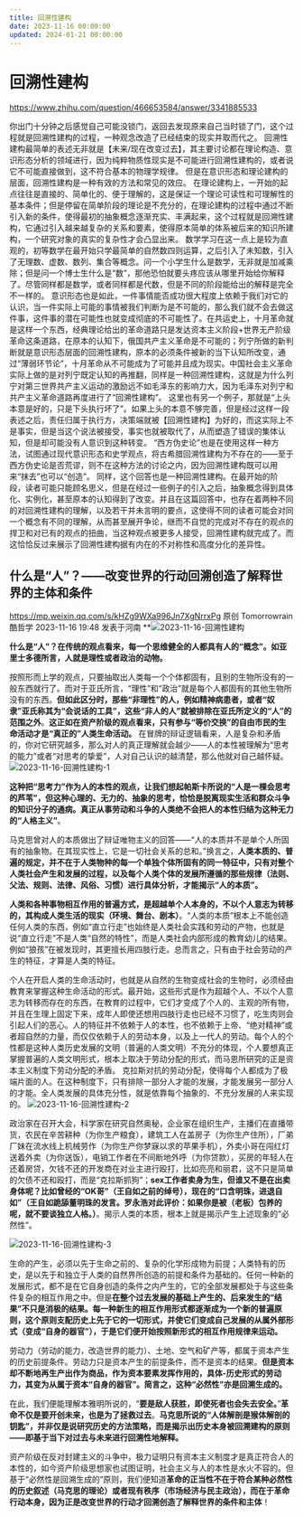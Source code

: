 ```yaml
---
title: 回溯性建构
date: 2023-11-16 00:00:00
updated: 2024-01-21 00:00:00
---
```


# 回溯性建构

https://www.zhihu.com/question/466653584/answer/3341885533

你出门十分钟之后感觉自己可能没锁门，返回去发现原来自己当时锁了门，这个过程就是回溯性建构的过程，一种观念改造了已经结束的现实并取而代之。
回溯性建构最简单的表述无非就是【未来/现在改变过去】，其主要讨论都在理论构造、意识形态分析的领域进行，因为纯粹物质性现实是不可能进行回溯性建构的，或者说它不可能直接做到，这不符合基本的物理学规律。
但是在意识形态和理论建构的层面，回溯性建构是一种有效的方法和常见的效应。
在理论建构上，一开始的起点往往是直接的、简单化的、便于理解的，这是保证一个理论可读性和可理解性的基本条件；但是停留在简单阶段的理论是不充分的，在理论建构的过程中通过不断引入新的条件，使得最初的抽象概念逐渐充实、丰满起来，这个过程就是回溯性建构，它通过引入越来越复杂的关系和要素，使得原本简单的体系被后来的知识所建构，一个研究对象的真实的复杂性才会凸显出来。
数学学习在这一点上是较为直观的，初等数学在最开始只学最简单的自然数四则运算，之后引入了未知数，引入了无理数、虚数、数列、集合等概念。问一个小学生什么是数学，无非就是加减乘除；但是问一个博士生什么是“数”，那他恐怕就要头疼应该从哪里开始给你解释了。尽管同样都是数学，或者同样都是代数，但是不同的阶段能给出的解释是完全不一样的。
意识形态也是如此，一件事情能否成功很大程度上依赖于我们对它的认识，当一件实际上可能的事情被我们判断为是不可能的，那么我们就不会去做这件事，这件事的潜在可能性也就变成彻底的不可能性了。在共运史上，十月革命就是这样一个东西，经典理论给出的革命道路只是发达资本主义阶段+世界无产阶级革命这条道路，在原本的认知下，俄国共产主义革命是不可能的；列宁所做的新判断就是意识形态层面的回溯性建构，原本的必须条件被新的当下认知所改变，通过“薄弱环节论”，十月革命从不可能成为了可能并且成为现实。中国社会主义革命实际上做的是对列宁既定认知的再推翻，同样是一种回溯性建构，这就是为什么列宁对第三世界共产主义运动的激励远不如毛泽东的影响力大，因为毛泽东对列宁和共产主义革命道路再度进行了“回溯性建构”。
这里也有另一个例子，那就是“上头本意是好的，只是下头执行坏了”。如果上头的本意不够完善，但是经过这样一段表述之后，责任归属于执行方，决策端就被【回溯性建构】为好的，而这实际上不是事实，但是当这个说法被接受，事实也就被取代了，从而塑造了错误的集体认知，但是却可能没有人意识到这种转变。
“西方伪史论”也是在使用这样一种方法，试图通过现代意识形态和史学观点，将古希腊回溯性建构为不存在的——至于西方伪史论是否荒谬，则不在这种方法的讨论之内，因为回溯性建构既可以用来“抹去”也可以“创造”。
同样，这个回答也是一种回溯性建构。在最开始的阶段，读者可能只能顾名思义，但是在经过一些例子的引入之后，抽象概念得到具体化、实例化，甚至原本的认知得到了改变。并且在这篇回答中，也存在着两种不同的对回溯性建构的理解，以及若干并未言明的要点，这使得不同的读者可能会对同一个概念有不同的理解，从而甚至展开争论，继而不自觉的完成对不存在的观点的捍卫和对已有的观点的扭曲，当这种观点被更多人接受，回溯性建构就完成了。而这恰恰反过来展示了回溯性建构据有内在的不对称性和高度分化的差异性。

## 什么是“人”？——改变世界的行动回溯创造了解释世界的主体和条件
https://mp.weixin.qq.com/s/kHZg9WXa996Jn7XgNrrxPg
原创 Tomorrowrain 酷哲学 2023-11-16 19:48 发表于河南
**![2023-11-16-回溯性建构](assets/2023-11-16-回溯性建构.png)

**什么是“人”？在传统的观点看来，每一个思维健全的人都具有人的“概念”。如亚里士多德所言，人就是理性或者政治的动物。**

按照形而上学的观点，只要抽取出人类每一个个体都固有，且别的生物所没有的一般东西就行了。而对于亚氏所言，“理性”和“政治”就是每个人都固有的其他生物所没有的东西。**但如此区分时，那些“非理性”的人，例如精神病患者，或者“奴隶”亚氏称其为“会说话的工具”，这些“非人的人”就被排除在亚氏所定义的“人”的范围之外**。**这正如在资产阶级的观点看来，只有参与“等价交换”的自由市民的生命活动才是“真正的”人类生命活动。**
在冒牌的辩证逻辑看来，人是复杂和矛盾的，你对它研究越多，那么对人的真正理解就会越少——人的本性被理解为“思考的能力”或者“对思考的挚爱”，人对自己认识的越清楚，那么他就对自己越怀疑。
![2023-11-16-回溯性建构-1](assets/2023-11-16-回溯性建构-1.png)

**这种把“思考力”作为人的本性的观点，让我们想起帕斯卡所说的“人是一棵会思考的芦苇”，但这种心理的、无力的、抽象的思考，恰恰是脱离现实生活和群众斗争的知识分子的通病。真正从事劳动和斗争的人类绝不会把人的本性归结为这种无力的“人格主义”**。

马克思曾对人的本质做出了辩证唯物主义的回答——“人的本质并不是单个人所固有的抽象物。在其现实性上，它是一切社会关系的总和。”换言之，**人类本质的、普遍的规定，并不在于人类物种的每一个单独个体所固有的同一特征中，只有对整个人类社会产生和发展的过程，以及每个人类个体的发展所遵循的那些规律（法则、父法、规则、法律、风俗、习惯）进行具体分析，才能揭示“人的本质”。**

**人类和各种事物相互作用的普遍方式，是超越单个人本身的，不以个人意志为转移的，其构成人类生活的现实（环境、舞台、剧本）**。“人类的本质”根本上不能创造任何人类的东西，例如“直立行走”也始终是人类社会实践和劳动的产物，也就是说“直立行走”不是人类“自然的特性”，而是人类社会内部形成的教育幼儿的结果。例如“狼孩”在被发现时，其更擅长用四肢行走。总而言之，只有由于社会劳动的产生的特征，才算是人类的特征。

个人在开启人类的生命活动时，也就是从自然的生物变成社会的生物时，必须经由教育来掌握这种生命活动的形式。最开始，这些形式是作为超越个人、不以个人意志为转移而存在的东西，在教育的过程中，它们才变成了个人的、主观的所有物，并且在生理上固定下来，成年人即使还想用四肢行走也已经不习惯了，吃生肉则会引起人们的恶心。人的特征并不依赖于人的本性，也不依赖于上帝、“绝对精神”或者超自然的力量，而仅仅依赖于人的劳动本身，以及上一代人的劳动。每个人的个性都是这种人类历史发展的文明（普遍的人类文明）不充分的体现，个人要想真正掌握普遍的人类文明形式，根本上取决于劳动分配的形式，而马恩所研究的正是资本主义制度下劳动分配的矛盾。
克拉斯对抗的劳动分配，使得每个人都成为了极端片面的人。在这种制度下，只有排除一部分人才能的发展，才能发展另一部分人的才能。全人类发展的具体充分性，就是依靠每个抽象的、不充分发展的人来实现的。
![2023-11-16-回溯性建构-2](assets/2023-11-16-回溯性建构-2.png)

政治家在召开大会，科学家在研究自然奥秘，企业家在组织生产，主播们在直播带货，农民在辛苦耕种（为你生产粮食），建筑工人在盖房子（为你生产住所），厂弟厂妹在流水线上机械劳作（为你生产你梦寐以求的苹果手机），外卖小哥在闯红灯送着外卖（为你送饭），电销工作者在不间断地外呼（为你贷款），买房的年轻人在还着房贷，欠钱不还的开发商在对业主进行殴打，比如亮亮和丽君，这不只是简单的欠债不还和殴打，而是“克拉斯抓狗”；**sex工作者卖身为生，但谁又不是在出卖身体呢？比如曾经的“OK哥”（**王自如之前的绰号**），现在的“口含明珠，进退自如”（**王自如跪舔董明珠的发言。罗永浩对此评价：如果你是被（老板）包养的呢，就不要谈独立人格。**）**。揭示人类的本质，根本上就是揭示产生上述现象的“必然性”。

![2023-11-16-回溯性建构-3](assets/2023-11-16-回溯性建构-3.png)

生命的产生，必须以先于生命之前的、复杂的化学形成物为前提；人类特有的历史，是以先于和独立于人类的自然界所创造的前提和条件为基础的。任何一种新的发展形式，都不是在它自身创造的条件之内产生的，它的全部发展都处于与这些条件复杂的相互作用之中。但是**在整个过去发展的基础上产生的、后来发生的“结果”不只是消极的结果。每一种新生的相互作用形式都逐渐成为一个新的普遍原则，这个原则支配历史上先于它的一切形式，并使它们变成自己发展的从属外部形式（变成“自身的器官”），于是它们便开始按照新形式的相互作用规律来运动。**

劳动力（劳动的能力，改造世界的能力）、土地、空气和矿产等，都属于资本产生的历史前提条件。劳动力只是资本产生的前提条件，而不是资本的结果。**但是资本却不断地再生产出作为商品，作为资本要素发挥作用的，具体-历史形式的劳动力，其变为从属于资本“自身的器官”。简言之，这种“必然性”亦是回溯生成的。**

在此，我们便能理解本雅明所说的，“**要是敌人获胜，即使死者也会失去安全。**”**革命不仅是要开创未来，也是为了拯救过去**。**马克思所说的“人体解剖是猴体解剖的钥匙”，并非仅是说研究历史的方法策略，而是揭示出历史本身被回溯建构的原则——即基于当下对过去与未来进行回溯性地解释。**

资产阶级在反对封建主义的斗争中，极力证明只有资本主义制度才是真正符合人的本性的，如今资产阶级思想家也试图证明，社会主义与人的本性是水火不容的。但基于“必然性是回溯生成的”原则，我们便知道**革命的正当性不在于符合某种必然性的历史叙述（马克思的理论）或者现有秩序（市场经济与民主政治），而在于革命行动本身，因为正是改变世界的行动才回溯创造了解释世界的条件和主体**！
